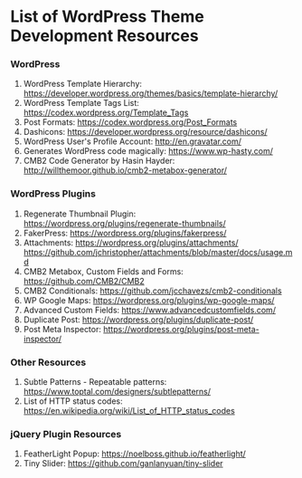 # List of WordPress Theme Development Resources

### WordPress
1. WordPress Template Hierarchy: https://developer.wordpress.org/themes/basics/template-hierarchy/
2. WordPress Template Tags List: https://codex.wordpress.org/Template_Tags
3. Post Formats: https://codex.wordpress.org/Post_Formats
4. Dashicons: https://developer.wordpress.org/resource/dashicons/
5. WordPress User's Profile Account: http://en.gravatar.com/
6. Generates WordPress code magically: https://www.wp-hasty.com/
7. CMB2 Code Generator by Hasin Hayder: http://willthemoor.github.io/cmb2-metabox-generator/

### WordPress Plugins

1. Regenerate Thumbnail Plugin: https://wordpress.org/plugins/regenerate-thumbnails/
2. FakerPress: https://wordpress.org/plugins/fakerpress/
3. Attachments:
    https://wordpress.org/plugins/attachments/
    https://github.com/jchristopher/attachments/blob/master/docs/usage.md
4. CMB2 Metabox, Custom Fields and Forms: https://github.com/CMB2/CMB2
5. CMB2 Conditionals: https://github.com/jcchavezs/cmb2-conditionals
7. WP Google Maps: https://wordpress.org/plugins/wp-google-maps/
8. Advanced Custom Fields: https://www.advancedcustomfields.com/
9. Duplicate Post: https://wordpress.org/plugins/duplicate-post/
10. Post Meta Inspector: https://wordpress.org/plugins/post-meta-inspector/

### Other Resources

1. Subtle Patterns - Repeatable patterns: https://www.toptal.com/designers/subtlepatterns/
2. List of HTTP status codes: https://en.wikipedia.org/wiki/List_of_HTTP_status_codes

### jQuery Plugin Resources
1. FeatherLight Popup: https://noelboss.github.io/featherlight/
2. Tiny Slider: https://github.com/ganlanyuan/tiny-slider
